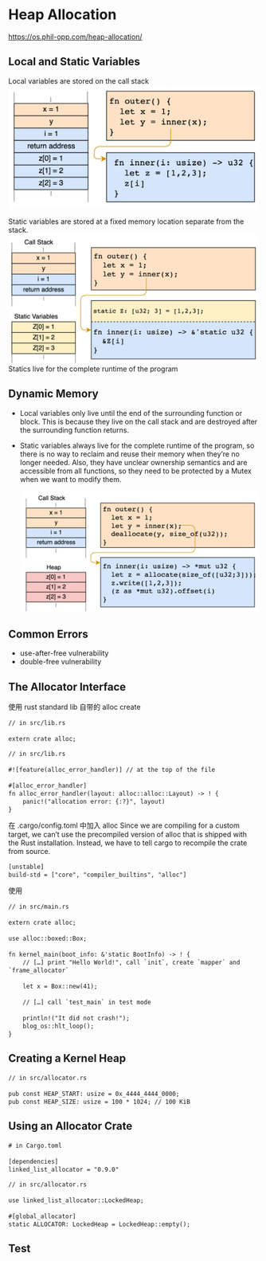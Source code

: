 # Heap Allocation

https://os.phil-opp.com/heap-allocation/

## Local and Static Variables

Local variables are stored on the call stack
![](./local-var.png)

Static variables are stored at a fixed memory location separate from the stack.
![](./static-var.png)
Statics live for the complete runtime of the program

## Dynamic Memory

- Local variables only live until the end of the surrounding function or block. This is because they live on the call stack and are destroyed after the surrounding function returns.

- Static variables always live for the complete runtime of the program, so there is no way to reclaim and reuse their memory when they’re no longer needed. Also, they have unclear ownership semantics and are accessible from all functions, so they need to be protected by a Mutex when we want to modify them.

  ![](./dynamic-mem.png)

## Common Errors

- use-after-free vulnerability
- double-free vulnerability

## The Allocator Interface

使用 rust standard lib 自带的 alloc create

```
// in src/lib.rs

extern crate alloc;
```

```
// in src/lib.rs

#![feature(alloc_error_handler)] // at the top of the file

#[alloc_error_handler]
fn alloc_error_handler(layout: alloc::alloc::Layout) -> ! {
    panic!("allocation error: {:?}", layout)
}
```

在 .cargo/config.toml 中加入 alloc
Since we are compiling for a custom target, we can’t use the precompiled version of alloc that is shipped with the Rust installation. Instead, we have to tell cargo to recompile the crate from source.

```
[unstable]
build-std = ["core", "compiler_builtins", "alloc"]
```

使用

```
// in src/main.rs

extern crate alloc;

use alloc::boxed::Box;

fn kernel_main(boot_info: &'static BootInfo) -> ! {
    // […] print "Hello World!", call `init`, create `mapper` and `frame_allocator`

    let x = Box::new(41);

    // […] call `test_main` in test mode

    println!("It did not crash!");
    blog_os::hlt_loop();
}
```

## Creating a Kernel Heap

```
// in src/allocator.rs

pub const HEAP_START: usize = 0x_4444_4444_0000;
pub const HEAP_SIZE: usize = 100 * 1024; // 100 KiB
```

## Using an Allocator Crate

```
# in Cargo.toml

[dependencies]
linked_list_allocator = "0.9.0"
```

```
// in src/allocator.rs

use linked_list_allocator::LockedHeap;

#[global_allocator]
static ALLOCATOR: LockedHeap = LockedHeap::empty();
```

## Test

